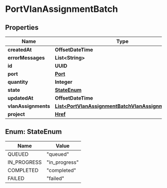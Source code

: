 

# PortVlanAssignmentBatch


## Properties

| Name | Type | Description | Notes |
|------------ | ------------- | ------------- | -------------|
|**createdAt** | **OffsetDateTime** |  |  [optional] |
|**errorMessages** | **List&lt;String&gt;** |  |  [optional] |
|**id** | **UUID** |  |  [optional] |
|**port** | [**Port**](Port.md) |  |  [optional] |
|**quantity** | **Integer** |  |  [optional] |
|**state** | [**StateEnum**](#StateEnum) |  |  [optional] |
|**updatedAt** | **OffsetDateTime** |  |  [optional] |
|**vlanAssignments** | [**List&lt;PortVlanAssignmentBatchVlanAssignmentsInner&gt;**](PortVlanAssignmentBatchVlanAssignmentsInner.md) |  |  [optional] |
|**project** | [**Href**](Href.md) |  |  [optional] |



## Enum: StateEnum

| Name | Value |
|---- | -----|
| QUEUED | &quot;queued&quot; |
| IN_PROGRESS | &quot;in_progress&quot; |
| COMPLETED | &quot;completed&quot; |
| FAILED | &quot;failed&quot; |



